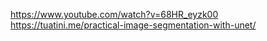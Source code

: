 https://www.youtube.com/watch?v=68HR_eyzk00
https://tuatini.me/practical-image-segmentation-with-unet/
